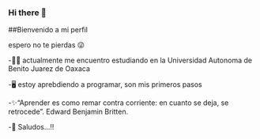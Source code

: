 ### Hi there 👋
##Bienvenido a mi perfil

espero no te pierdas 😜


-👨‍💻 actualmente me encuentro estudiando en la Universidad Autonoma de Benito Juarez de Oaxaca


-🖥 estoy aprebdiendo a programar, son mis primeros pasos


-✨“Aprender es como remar contra corriente: en cuanto se deja, se retrocede”. Edward Benjamin Britten.


-👀 Saludos...!!
<!-- 
**cesarZeep/cesarzeep** is a ✨ _special_ ✨ repository because its `README.md` (this file) appears on your GitHub profile.

Here are some ideas to get you started:

- 🔭 Actualmente estoy trabajando en
- 🌱 Actualmente estoy aprendiend
- 👯 Busco colaborar e...
- 🤔 I’m looking for help with ...
- 💬 Ask me about ...
- 📫 How to reach me: ...
- 😄 Pronouns: ...
- ⚡ Fun fact: ...
-->

